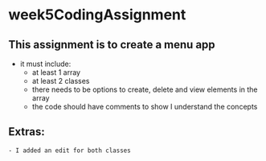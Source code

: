 # week5CodingAssignment

## This assignment is to create a menu app
- it must include:
    - at least 1 array
    - at least 2 classes
    - there needs to be options to create, delete and view elements in the array
    - the code should have comments to show I understand the concepts

## Extras:
    - I added an edit for both classes

